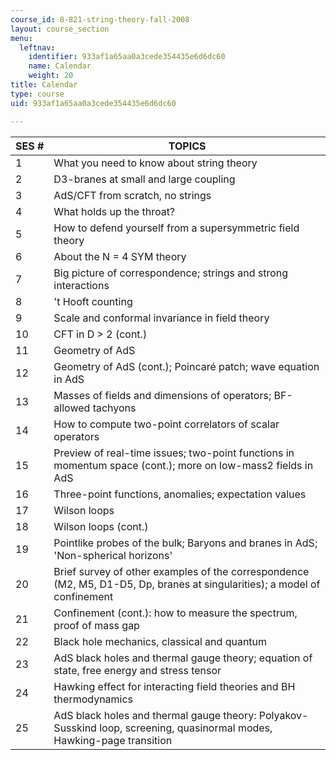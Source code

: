 ```yaml
---
course_id: 8-821-string-theory-fall-2008
layout: course_section
menu:
  leftnav:
    identifier: 933af1a65aa0a3cede354435e6d6dc60
    name: Calendar
    weight: 20
title: Calendar
type: course
uid: 933af1a65aa0a3cede354435e6d6dc60

---
```


| SES # | TOPICS |
| --- | --- |
| 1 | What you need to know about string theory |
| 2 | D3-branes at small and large coupling |
| 3 | AdS/CFT from scratch, no strings |
| 4 | What holds up the throat? |
| 5 | How to defend yourself from a supersymmetric field theory |
| 6 | About the N = 4 SYM theory |
| 7 | Big picture of correspondence; strings and strong interactions |
| 8 | 't Hooft counting |
| 9 | Scale and conformal invariance in field theory |
| 10 | CFT in D > 2 (cont.) |
| 11 | Geometry of AdS |
| 12 | Geometry of AdS (cont.); Poincaré patch; wave equation in AdS |
| 13 | Masses of fields and dimensions of operators; BF-allowed tachyons |
| 14 | How to compute two-point correlators of scalar operators |
| 15 | Preview of real-time issues; two-point functions in momentum space (cont.); more on low-mass2 fields in AdS |
| 16 | Three-point functions, anomalies; expectation values |
| 17 | Wilson loops |
| 18 | Wilson loops (cont.) |
| 19 | Pointlike probes of the bulk; Baryons and branes in AdS; 'Non-spherical horizons' |
| 20 | Brief survey of other examples of the correspondence (M2, M5, D1-D5, Dp, branes at singularities); a model of confinement |
| 21 | Confinement (cont.): how to measure the spectrum, proof of mass gap |
| 22 | Black hole mechanics, classical and quantum |
| 23 | AdS black holes and thermal gauge theory; equation of state, free energy and stress tensor |
| 24 | Hawking effect for interacting field theories and BH thermodynamics |
| 25 | AdS black holes and thermal gauge theory: Polyakov-Susskind loop, screening, quasinormal modes, Hawking-page transition